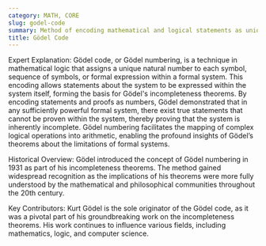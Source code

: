 ```yaml
---
category: MATH, CORE
slug: godel-code
summary: Method of encoding mathematical and logical statements as unique natural numbers, introduced by Kurt Gödel as part of his proof of the incompleteness theorems.
title: Gödel Code
---
```


Expert Explanation: Gödel code, or Gödel numbering, is a technique in mathematical logic that assigns a unique natural number to each symbol, sequence of symbols, or formal expression within a formal system. This encoding allows statements about the system to be expressed within the system itself, forming the basis for Gödel's incompleteness theorems. By encoding statements and proofs as numbers, Gödel demonstrated that in any sufficiently powerful formal system, there exist true statements that cannot be proven within the system, thereby proving that the system is inherently incomplete. Gödel numbering facilitates the mapping of complex logical operations into arithmetic, enabling the profound insights of Gödel’s theorems about the limitations of formal systems.

Historical Overview: Gödel introduced the concept of Gödel numbering in 1931 as part of his incompleteness theorems. The method gained widespread recognition as the implications of his theorems were more fully understood by the mathematical and philosophical communities throughout the 20th century.

Key Contributors: Kurt Gödel is the sole originator of the Gödel code, as it was a pivotal part of his groundbreaking work on the incompleteness theorems. His work continues to influence various fields, including mathematics, logic, and computer science.
